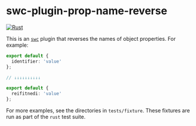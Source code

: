 # swc-plugin-prop-name-reverse

[![Rust](https://github.com/cameronhunter/swc-plugin-prop-name-reverse/actions/workflows/rust.yml/badge.svg)](https://github.com/cameronhunter/swc-plugin-prop-name-reverse/actions/workflows/rust.yml)

This is an [`swc`](https://swc.rs/) plugin that reverses the names of object properties. For example:

```ts
export default {
  identifier: 'value'
};

// ↓↓↓↓↓↓↓↓↓↓

export default {
  reifitnedi: 'value'
};
```

For more examples, see the directories in `tests/fixture`. These fixtures are run as part of the `rust` test suite.
